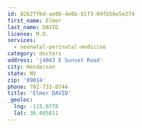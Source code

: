 ```yaml
---
id: 02627fbd-ae86-4e6b-81f3-04fb56e5e274
first_name: Elmer
last_name: DAVID
license: M.D.
services:
  - neonatal-perinatal-medicine
category: doctors
address: 'j4043 E Sunset Road'
city: Henderson
state: NV
zip: '89014'
phone: 702-733-0744
title: 'Elmer DAVID'
_geoloc:
  lng: -115.0778
  lat: 36.045811
---
```

